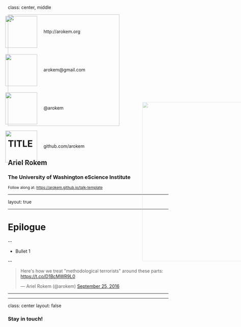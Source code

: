 
class: center, middle

<img src="images/escience.png" width=350>

# TITLE
## Ariel Rokem
### The University of Washington eScience Institute

<small>Follow along at: <a href="https://arokem.github.io/talk-template">https://arokem.github.io/talk-template</small>

---

layout: true

<div style="position: absolute; left: 650px; top: 370px;">
<image src="images/escience-network.png" width=500px style="opacity:0.4;filter:alpha(opacity=40);"> </div>

---

# Epilogue

--

- Bullet 1

--

<blockquote class="twitter-tweet" data-lang="en"><p lang="en" dir="ltr">Here&#39;s how we treat &quot;methodological terrorists&quot; around these parts: <a href="https://t.co/D1BcMWR9L0">https://t.co/D1BcMWR9L0</a></p>&mdash; Ariel Rokem (@arokem) <a href="https://twitter.com/arokem/status/780172911776706560">September 25, 2016</a></blockquote>
<script async src="//platform.twitter.com/widgets.js" charset="utf-8"></script>

---

---
class: center
layout: false

### Stay in touch!

<div style="position:absolute; left: 220px; top:100px;">
  <img src="images/globe-xxl.png" width="100px;" style="background:none; border:none; box-shadow:none;">
  <div style="position:absolute; left: 120px; top:40px;">http://arokem.org
  </div>
</div>
<div style="position:absolute; left: 220px; top:220px;">
  <img src="images/email-11-xxl.png" width="100px;" style="background:none; border:none; box-shadow:none;">
  <div style="position:absolute; left: 120px; top:40px;">arokem@gmail.com
  </div>
</div>
<div style="position:absolute; left: 220px; top:340px;">
  <img src="images/twitter-xxl.png" width="100px;" style="background:none; border:none; box-shadow:none;">
  <div style="position:absolute; left: 120px; top:40px;">@arokem
  </div>
</div>
<div style="position:absolute; left: 220px; top:460px;">
  <img src="images/github-6-xxl.png" width="100px;" style="background:none; border:none; box-shadow:none;">
  <div style="position:absolute; left: 120px; top:40px;">github.com/arokem
  </div>
</div>

